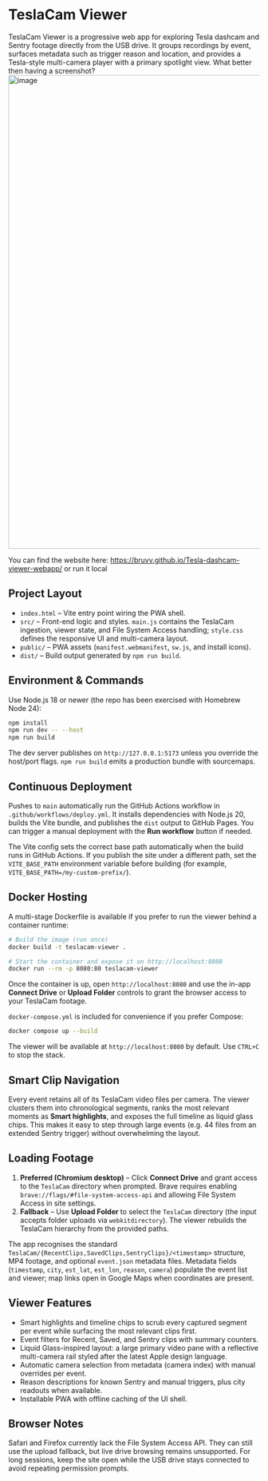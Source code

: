 # TeslaCam Viewer

TeslaCam Viewer is a progressive web app for exploring Tesla dashcam and Sentry footage directly from the USB drive. It groups recordings by event, surfaces metadata such as trigger reason and location, and provides a Tesla-style multi-camera player with a primary spotlight view. What better then having a screenshot?
<img width="1720" height="949" alt="image" src="https://github.com/user-attachments/assets/151bf4e3-1b7f-4ac0-b7cb-f4a850e71981" />

You can find the website here: <https://bruvv.github.io/Tesla-dashcam-viewer-webapp/> or run it local

## Project Layout

- `index.html` – Vite entry point wiring the PWA shell.
- `src/` – Front-end logic and styles. `main.js` contains the TeslaCam ingestion, viewer state, and File System Access handling; `style.css` defines the responsive UI and multi-camera layout.
- `public/` – PWA assets (`manifest.webmanifest`, `sw.js`, and install icons).
- `dist/` – Build output generated by `npm run build`.

## Environment & Commands

Use Node.js 18 or newer (the repo has been exercised with Homebrew Node 24):

```bash
npm install
npm run dev -- --host
npm run build
```

The dev server publishes on `http://127.0.0.1:5173` unless you override the host/port flags. `npm run build` emits a production bundle with sourcemaps.

## Continuous Deployment

Pushes to `main` automatically run the GitHub Actions workflow in `.github/workflows/deploy.yml`. It installs dependencies with Node.js 20, builds the Vite bundle, and publishes the `dist` output to GitHub Pages. You can trigger a manual deployment with the **Run workflow** button if needed.

The Vite config sets the correct base path automatically when the build runs in GitHub Actions. If you publish the site under a different path, set the `VITE_BASE_PATH` environment variable before building (for example, `VITE_BASE_PATH=/my-custom-prefix/`).

## Docker Hosting

A multi-stage Dockerfile is available if you prefer to run the viewer behind a container runtime:

```bash
# Build the image (run once)
docker build -t teslacam-viewer .

# Start the container and expose it on http://localhost:8080
docker run --rm -p 8080:80 teslacam-viewer
```

Once the container is up, open `http://localhost:8080` and use the in-app **Connect Drive** or **Upload Folder** controls to grant the browser access to your TeslaCam footage.

`docker-compose.yml` is included for convenience if you prefer Compose:

```bash
docker compose up --build
```

The viewer will be available at `http://localhost:8080` by default. Use `CTRL+C` to stop the stack.

## Smart Clip Navigation

Every event retains all of its TeslaCam video files per camera. The viewer clusters them into chronological segments, ranks the most relevant moments as **Smart highlights**, and exposes the full timeline as liquid glass chips. This makes it easy to step through large events (e.g. 44 files from an extended Sentry trigger) without overwhelming the layout.

## Loading Footage

1. **Preferred (Chromium desktop)** – Click **Connect Drive** and grant access to the `TeslaCam` directory when prompted. Brave requires enabling `brave://flags/#file-system-access-api` and allowing File System Access in site settings.
2. **Fallback** – Use **Upload Folder** to select the `TeslaCam` directory (the input accepts folder uploads via `webkitdirectory`). The viewer rebuilds the TeslaCam hierarchy from the provided paths.

The app recognises the standard `TeslaCam/{RecentClips,SavedClips,SentryClips}/<timestamp>` structure, MP4 footage, and optional `event.json` metadata files. Metadata fields (`timestamp`, `city`, `est_lat`, `est_lon`, `reason`, `camera`) populate the event list and viewer; map links open in Google Maps when coordinates are present.

## Viewer Features

- Smart highlights and timeline chips to scrub every captured segment per event while surfacing the most relevant clips first.
- Event filters for Recent, Saved, and Sentry clips with summary counters.
- Liquid Glass-inspired layout: a large primary video pane with a reflective multi-camera rail styled after the latest Apple design language.
- Automatic camera selection from metadata (camera index) with manual overrides per event.
- Reason descriptions for known Sentry and manual triggers, plus city readouts when available.
- Installable PWA with offline caching of the UI shell.

## Browser Notes

Safari and Firefox currently lack the File System Access API. They can still use the upload fallback, but live drive browsing remains unsupported. For long sessions, keep the site open while the USB drive stays connected to avoid repeating permission prompts.
